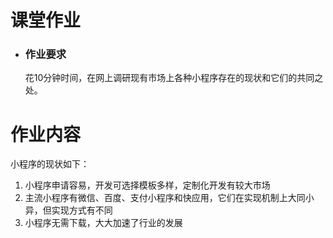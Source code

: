 # 课堂作业

- ### 作业要求

  花10分钟时间，在网上调研现有市场上各种小程序存在的现状和它们的共同之处。

# 作业内容

小程序的现状如下：

1. 小程序申请容易，开发可选择模板多样，定制化开发有较大市场
2. 主流小程序有微信、百度、支付小程序和快应用，它们在实现机制上大同小异，但实现方式有不同
3. 小程序无需下载，大大加速了行业的发展

